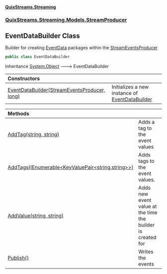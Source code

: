 #### [QuixStreams.Streaming](index.md 'index')
### [QuixStreams.Streaming.Models.StreamProducer](QuixStreams.Streaming.Models.StreamProducer.md 'QuixStreams.Streaming.Models.StreamProducer')

## EventDataBuilder Class

Builder for creating [EventData](EventData.md 'QuixStreams.Streaming.Models.EventData') packages within the [StreamEventsProducer](StreamEventsProducer.md 'QuixStreams.Streaming.Models.StreamProducer.StreamEventsProducer')

```csharp
public class EventDataBuilder
```

Inheritance [System.Object](https://docs.microsoft.com/en-us/dotnet/api/System.Object 'System.Object') &#129106; EventDataBuilder

| Constructors | |
| :--- | :--- |
| [EventDataBuilder(StreamEventsProducer, long)](EventDataBuilder.EventDataBuilder(StreamEventsProducer,long).md 'QuixStreams.Streaming.Models.StreamProducer.EventDataBuilder.EventDataBuilder(QuixStreams.Streaming.Models.StreamProducer.StreamEventsProducer, long)') | Initializes a new instance of [EventDataBuilder](EventDataBuilder.md 'QuixStreams.Streaming.Models.StreamProducer.EventDataBuilder') |

| Methods | |
| :--- | :--- |
| [AddTag(string, string)](EventDataBuilder.AddTag(string,string).md 'QuixStreams.Streaming.Models.StreamProducer.EventDataBuilder.AddTag(string, string)') | Adds a tag to the event values |
| [AddTags(IEnumerable&lt;KeyValuePair&lt;string,string&gt;&gt;)](EventDataBuilder.AddTags(IEnumerable_KeyValuePair_string,string__).md 'QuixStreams.Streaming.Models.StreamProducer.EventDataBuilder.AddTags(System.Collections.Generic.IEnumerable<System.Collections.Generic.KeyValuePair<string,string>>)') | Adds tags to the event values. |
| [AddValue(string, string)](EventDataBuilder.AddValue(string,string).md 'QuixStreams.Streaming.Models.StreamProducer.EventDataBuilder.AddValue(string, string)') | Adds new event value at the time the builder is created for |
| [Publish()](EventDataBuilder.Publish().md 'QuixStreams.Streaming.Models.StreamProducer.EventDataBuilder.Publish()') | Writes the events |
